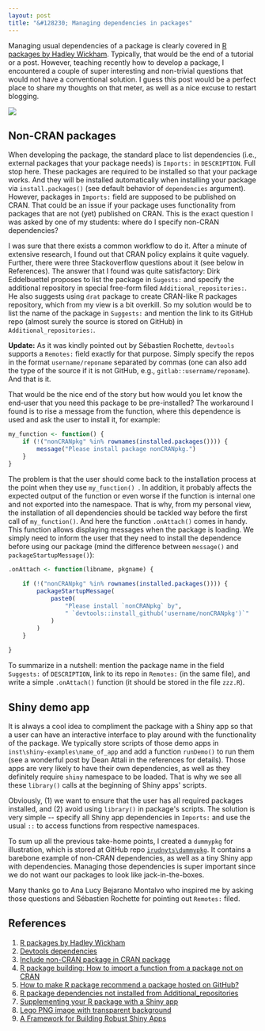 ```yaml
---
layout: post
title: "&#128230; Managing dependencies in packages"
---
```


Managing usual dependencies of a package is clearly covered in [R packages by Hadley Wickham](http://r-pkgs.had.co.nz). Typically, that would be the end of a tutorial or a post. However, teaching recently how to develop a package, I encountered a couple of super interesting and non-trivial questions that would not have a conventional solution. I guess this post would be a perfect place to share my thoughts on that meter, as well as a nice excuse to restart blogging.

![](https://irudnyts.github.io/images/posts/2019-12-03-managing-dependencies-in-packages/lego.png)

## Non-CRAN packages

When developing the package, the standard place to list dependencies (i.e., external packages that your package needs) is `Imports:` in `DESCRIPTION`. Full stop here. These packages are required to be installed so that your package works. And they will be installed automatically when installing your package via `install.packages()` (see default behavior of `dependencies` argument). However, packages in `Imports:` field are supposed to be published on CRAN. That could be an issue if your package uses functionality from packages that are not (yet) published on CRAN. This is the exact question I was asked by one of my students: where do I specify non-CRAN dependencies? 

I was sure that there exists a common workflow to do it. After a minute of extensive research, I found out that CRAN policy explains it quite vaguely. Further, there were three Stackoverflow questions about it (see below in References). The answer that I found was quite satisfactory: Dirk Eddelbuettel proposes to list the package in `Sugests:` and specify the additional repository in special free-form filed `Additional_repositories:`. He also suggests using `drat` package to create CRAN-like R packages repository, which from my view is a bit overkill. So my solution would be to list the name of the package in `Suggests:` and mention the link to its GitHub repo (almost surely the source is stored on GitHub) in `Additional_repositories:`. 

**Update:** As it was kindly pointed out by Sébastien Rochette, `devtools` supports a `Remotes:` field exactly for that purpose. Simply specify the repos in the format `username/reponame` separated by commas (one can also add the type of the source if it is not GitHub, e.g., `gitlab::username/reponame`). And that is it.

That would be the nice end of the story but how would you let know the end-user that you need this package to be pre-installed? The workaround I found is to rise a message from the function, where this dependence is used and ask the user to install it, for example:

```r
my_function <- function() {
    if (!("nonCRANpkg" %in% rownames(installed.packages()))) {
        message("Please install package nonCRANpkg.")
    }
}
```

The problem is that the user should come back to the installation process at the point when they use `my_function() `. In addition, it probably affects the expected output of the function or even worse if the function is internal one and not exported into the namespace. That is why, from my personal view, the installation of all dependencies should be tackled way before the first call of `my_function()`. And here the function `.onAttach()` comes in handy. This function allows displaying messages when the package is loading. We simply need to inform the user that they need to install the dependence before using our package (mind the difference between `message()` and `packageStartupMessage()`): 

```r
.onAttach <- function(libname, pkgname) {
    
    if (!("nonCRANpkg" %in% rownames(installed.packages()))) {
        packageStartupMessage(
            paste0(
                "Please install `nonCRANpkg` by",
                " `devtools::install_github('username/nonCRANpkg')`"
            )
        )
    }
    
}
```

To summarize in a nutshell: mention the package name in the field `Suggests:` of `DESCRIPTION`, link to its repo in `Remotes:` (in the same file), and write a simple `.onAttach()` function (it should be stored in the file `zzz.R`).

## Shiny demo app 

It is always a cool idea to compliment the package with a Shiny app so that a user can have an interactive interface to play around with the functionality of the package. We typically store scripts of those demo apps in `inst\shiny-examples\name_of_app` and add a function `runDemo()` to run them (see a wonderful post by Dean Attali in the references for details). Those apps are very likely to have their own dependencies, as well as they definitely require `shiny` namespace to be loaded. That is why we see all these `library()` calls at the beginning of Shiny apps' scripts. 

Obviously, (1) we want to ensure that the user has all required packages installed, and (2) avoid using `library()` in package's scripts. The solution is very simple -- specify all Shiny app dependencies in `Imports:` and use the usual `::` to access functions from respective namespaces. 

To sum up all the previous take-home points, I created a `dummypkg` for illustration, which is stored at GitHub repo [`irudnyts\dummypkg`](https://github.com/irudnyts/dummypkg). It contains a barebone example of non-CRAN dependencies, as well as a tiny Shiny app with dependencies. Managing those dependencies is super important since we do not want our packages to look like jack-in-the-boxes.

Many thanks go to Ana Lucy Bejarano Montalvo who inspired me by asking those questions and Sébastien Rochette for pointing out `Remotes:` filed. 

## References 
1. [R packages by Hadley Wickham](http://r-pkgs.had.co.nz)
2. [Devtools dependencies](https://cran.r-project.org/web/packages/devtools/vignettes/dependencies.html)
3. [Include non-CRAN package in CRAN package](https://stackoverflow.com/questions/33335321/include-non-cran-package-in-cran-package)
4. [R package building: How to import a function from a package not on CRAN](https://stackoverflow.com/questions/43773066/r-package-building-how-to-import-a-function-from-a-package-not-on-cran)
5. [How to make R package recommend a package hosted on GitHub?](https://stackoverflow.com/questions/36105257/how-to-make-r-package-recommend-a-package-hosted-on-github?rq=1)
6. [R package dependencies not installed from Additional_repositories
](https://stackoverflow.com/questions/29419776/r-package-dependencies-not-installed-from-additional-repositories)
7. [Supplementing your R package with a Shiny app](https://deanattali.com/2015/04/21/r-package-shiny-app/)
8. [Lego PNG image with transparent background](http://pngimg.com/download/51459)
9. [A Framework for Building Robust Shiny Apps](https://github.com/ThinkR-open/golem)